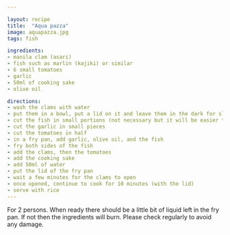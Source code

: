 ```yaml
---

layout: recipe
title:  "Aqua pazza"
image: aquapazza.jpg
tags: fish

ingredients:
- manila clam (asari)
- fish such as marlin (kajiki) or similar
- 6 small tomatoes
- garlic
- 50ml of cooking sake
- olive oil

directions:
- wash the clams with water
- put them in a bowl, put a lid on it and leave them in the dark for sleep for 45 minutes (not a joke)
- cut the fish in small portions (not necessary but it will be easier to serve and eat)
- cut the garlic in small pieces
- cut the tomatoes in half
- in a fry pan, add garlic, olive oil, and the fish
- fry both sides of the fish
- add the clams, then the tomatoes
- add the cooking sake
- add 50ml of water
- put the lid of the fry pan
- wait a few minutes for the clams to open
- once opened, continue to cook for 10 minutes (with the lid)
- serve with rice
---
```


For 2 persons.
When ready there should be a little bit of liquid left in the fry pan. If not
then the ingredients will burn. Please check regularly to avoid any damage.

